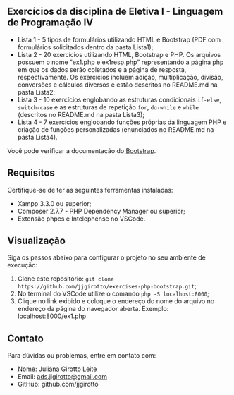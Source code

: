 ## Exercícios da disciplina de Eletiva I - Linguagem de Programação IV

* Lista 1 - 5 tipos de formulários utilizando HTML e Bootstrap (PDF com formulários solicitados dentro da pasta Lista1);
* Lista 2 - 20 exercícios utilizando HTML, Bootstrap e PHP. Os arquivos possuem o nome "ex1.php e ex1resp.php" representando a página php em que os dados serão coletados e a página de resposta, respectivamente. Os exercícios incluem adição, multiplicação, divisão, conversões e cálculos diversos e estão descritos no README.md na pasta Lista2;
* Lista 3 - 10 exercícios englobando as estruturas condicionais `if-else`, `switch-case` e as estruturas de repetição `for`, `do-while` e `while` (descritos no README.md na pasta Lista3);
* Lista 4 - 7 exercícios englobando funções próprias da linguagem PHP e criação de funções personalizadas (enunciados no README.md na pasta Lista4).

Você pode verificar a documentação do [Bootstrap](https://getbootstrap.com/).


## Requisitos
Certifique-se de ter as seguintes ferramentas instaladas:

* Xampp 3.3.0 ou superior;
* Composer 2.7.7 - PHP Dependency Manager ou superior;
* Extensão phpcs e Intelephense no VSCode.

## Visualização
Siga os passos abaixo para configurar o projeto no seu ambiente de execução:

1. Clone este repositório:
`git clone https://github.com/jjgirotto/exercises-php-bootstrap.git`;
2. No terminal do VSCode utilize o comando `php -S localhost:8000`;
3. Clique no link exibido e coloque o endereço do nome do arquivo no endereço da página do navegador aberta.
   Exemplo: localhost:8000/ex1.php

## Contato
Para dúvidas ou problemas, entre em contato com:

* Nome: Juliana Girotto Leite
* Email: ads.jjgirotto@gmail.com
* GitHub: github.com/jjgirotto
